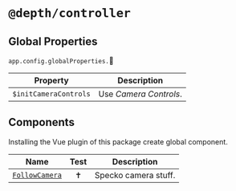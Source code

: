 # `@depth/controller`

## Global Properties

`app.config.globalProperties.`:jigsaw:

| Property              | Description            |
| --------------------- | ---------------------- |
| `$initCameraControls` | Use _Camera Controls_. |

## Components

Installing the Vue plugin of this package create global component.

| Name                                    |     Test      | Description          |
| --------------------------------------- | :-----------: | -------------------- |
| [`FollowCamera`](./src/FollowCamera.ts) | :latin_cross: | Specko camera stuff. |
